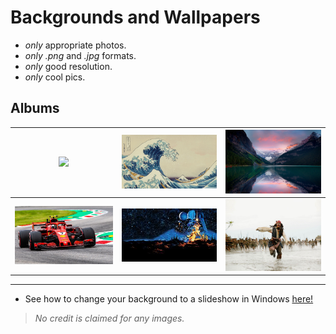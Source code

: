 # Backgrounds and Wallpapers

- *only* appropriate photos.
- *only* *.png* and *.jpg* formats.
- *only* good resolution.
- *only* cool pics.

## Albums

| [<img src="./animals/bald_eagle_2.jpg" style="width: 200px;"/>](./animals) | [<img src="./art/great_wave.jpg" style="width: 200px;"/>](./art) | [<img src="./nature/nature_lake_louise_2.jpg" style="width: 200px;"/>](./nature) |
| :-: | :-: | :-: |
| [<img src="./racing/f1_ferrari.jpg" style="width: 200px;"/>](./racing) | [<img src="./star_wars/sw_og_poster.jpg" style="width: 200px;"/>](./star%20wars) | [<img src="./pirates_of_the_carribean/potc_running.jpg" style="width: 200px;"/>](./pirates%20of%20the%20carribean) |

---

- See how to change your background to a slideshow in Windows [here!](./_docs/setting_up_slideshow.md)

> *No credit is claimed for any images.*

